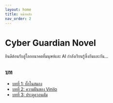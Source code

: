 ```yaml
---
layout: home
title: หน้าหลัก
nav_order: 2
---
```


# Cyber Guardian Novel

ยินดีต้อนรับสู่โลกอนาคตที่มนุษย์และ AI กำลังเรียนรู้ซึ่งกันและกัน...

## บท

- [บทที่ 1: บั๊กในสมอง](story/chapter1/chapter1.html)
- [บทที่ 2: ความฝันของ Vinilo](story/chapter2/chapter2.html)
- [บทที่ 3: ประตูควอนตัม](story/chapter3/chapter3.html)


